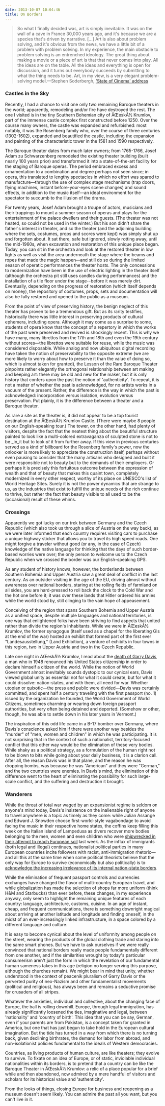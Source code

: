 ```yaml
---
date: 2013-10-07 10:04:46
title: On Borders
---
```


> So what I finally decided was, art is simply inevitable. It was on the wall of a cave in France 30,000 years ago, and it's because we are a species that's driven by narrative. [...] Art is also about problem solving, and it's obvious from the news, we have a little bit of a problem with problem solving. In my experience, the main obstacle to problem solving is an entrenched ideology. The great thing about making a movie or a piece of art is that that never comes into play. All the ideas are on the table. All the ideas and everything is open for discussion, and it turns out everybody succeeds by submitting to what the thing needs to be. Art, in my view, is a very elegant problem-solving model.—Stephen Soderbergh, ['State of Cinema' address](http://www.indiewire.com/article/full-transcript-of-steven-soderberghs-impassioned-state-of-cinema-rant-from-sfiff?page=1#articleHeaderPanel)

### Castles in the Sky
Recently, I had a chance to visit one only two remaining Baroque theaters in the world; apparently, remodeling and/or fire have destroyed the rest. The one I visited is in the tiny Southern Bohemian city of ÄŒeskÃ½ Krumlov, part of the immense castle complex first constructed before 1250. Over the course many owners, the castle was expanded and refurbished: most notably, it was the Rosenberg family who, over the course of three centuries (1302-1602), expanded and beautified the castle, including the expansion and painting of the characteristic tower in the 1581 and 1590 respectively.

<!--more-->
The Baroque theater dates from much later owners; from 1765-1766, Josef Adam zu Schwarzenberg remodeled the existing theater building (built nearly 100 years prior) and transformed it into a state-of-the-art facility for the staging of Baroque operas. The period embraced excess and ornamentation to a combination and degree perhaps not seen since; in opera, this translated to lengthy spectacles in which no effort was spared to manufacture—through the use of complex stage mechanisms (trap doors, flying machines, instant before-your-eyes scene changes) and sound effects, in addition to the music itself—an ideal environment for the spectator to succumb to the illusion of the drama.

For twenty years, Josef Adam brought a troupe of actors, musicians and their trappings to mount a summer season of operas and plays for the entertainment of the palace dwellers and their guests. (The theater was not heated, so could not be used in the winter.) But his son didn't share the father's interest in theater, and so the theater (and the adjoining building where the sets, costumes, props and scores were kept) was simply shut up and forgotten about. It sat there, safe but ignored, slowly rotting away, until the mid-1960s, when excavation and restoration of this unique place began. Today, you can sit in the orchestra and look at the restored theater in low lights as well as visit the area underneath the stage where the beams and ropes that made the magic happen—and still do so during the limited season of operatic performances the theater hosts. The only concessions to modernization have been in the use of electric lighting in the theater itself (although the orchestra pit still uses candles during performances) and the installation of a tile floor under the stage--before it was merely dirt. Eventually, depending on the progress of restoration (which itself depends on money), the repository of costumes, props, sets and documentation will also be fully restored and opened to the public as a museum.

From the point of view of preserving history, the benign neglect of this theater has proven to be a tremendous gift. But as its rarity testifies, historically there was little interest in preserving products of cultural ephemera, including opera. Although it may come as a surprise to some, students of opera know that the concept of a repertory in which the works of the past were preserved and revived is shockingly recent. This is why we have many, many librettos from the 17th and 18th and even the 19th century without scores—the librettos were suitable for reuse, while the music was considered disposable. While analog and now ubiquitous digital recording have taken the notion of preservability to the opposite extreme (we are more likely to worry about how to preserve it than the value of doing so, which is almost taken for granted), the Lesson of the Rare Baroque Theater pinpoints rather elegantly the orthogonal relationship between art making and keeping art: there may be old and new for the maker, but it is only history that confers upon the past the notion of 'authenticity'. To repeat, it is not a matter of whether the past is acknowledged, for no artists works in a vacuum of the present. Rather, the difference is the way in which the past is acknowledged: incorporation versus isolation, evolution versus preservation. Put plainly, it is the difference between a theater and a Baroque theater.

As rare a site as the theater is, it did not appear to be a top tourist destination at the ÄŒeskÃ½ Krumlov Castle. (There were maybe 8 people on our English-speaking tour.) The tower, on the other hand, had plenty of visitors, despite the fact that the neatest thing about the beautiful structure painted to look like a multi-colored extravaganza of sculpted stone is not to be _in_it but to look _at_ it from further away. If this view in previous centuries served as a kind of billboard for the Rosenberg family's power, now the onlooker is more likely to appreciate the construction itself, perhaps without even pausing to consider that the many artisans who designed and built it were responsible not to beauty but to the demands of their employers. Or perhaps it is precisely this fortuitous outcome between the expression of wealth and that of beauty that makes this quaint town, completely modernized in every other respect, worthy of its place on UNESCO's list of World Heritage Sites. Surely it is not the power dynamics that are strange to us, as the industries that exist to fulfill the unique needs of the rich continue to thrive, but rather the fact that beauty visible to all used to be the (occasional) result of these whims.

### Crossings
Apparently we got lucky on our trek between Germany and the Czech Republic (which also took us through a slice of Austria on the way back), as we were later informed that each country requires visiting cars to purchase a unique highway sticker that allows you to travel its high speed roads. One might forgive a traveler without good (or any, in the case of Czech) knowledge of the native language for thinking that the days of such border-based worries were over; the only person to welcome us to the Czech Republic when we crossed the border was our English-speaking GPS.

As any student of history knows, however, the borderlands between Southern Bohemia and Upper Austria saw a great deal of conflict in the last century. As an outsider visiting in the age of the EU, driving almost without awareness over national borders, staring at the rolling fields of farmland on all sides, you are hard-pressed to roll back the clock to the Cold War and the hot one before it; it was over these lands that Hitler ordered his armies while the world stood by, still clinging to the vain hope of appeasement.

Conceiving of the region that spans Southern Bohemia and Upper Austria as a unified space, despite multiple languages and national territories, is one way that enlightened folks have been striving to find aspects that united rather than divide the region's inhabitants. While we were in ÄŒeskÃ½ Krumlov, the former synagogue (itself used as a chapel for the liberating GIs at the end of the war) hosted an exhibit that formed part of the first ever "Landesausstellung," (Land Exhibition), a venture of exhibits in four towns in this region, two in Upper Austria and two in the Czech Republic.

Late one night in ÄŒeskÃ½ Krumlov, I read about the [death of Garry Davis](http://www.nytimes.com/2013/07/29/us/garry-davis-man-of-no-nation-dies-at-91.html?pagewanted=all&amp;_r=0), a man who in 1948 renounced his United States citizenship in order to declare himself a citizen of the world. While the notion of World Government almost inevitably sounds dystopic to our cynical ears, Davis viewed global unity as essential not for what it could create, but for what it could dissolve: nation-states, and with them, all need for war. Whether utopian or quixotic—the press and public were divided—Davis was certainly committed, and spent half a century traveling with the first passport (no. 1) issued by the organization he founded, the World Government of World Citizens, sometimes charming or wearing down foreign passport authorities, but very often being detained and deported. (Somehow or other, though, he was able to settle down in his later years in Vermont.)

The inspiration of this odd life came in a B-17 bomber over Germany, where Davis's conscience asked him if there were another way besides the "murder" of "men, women and children" in which he was participating. It is not surprising that in the context of such a nationalist, territory-focused conflict that this other way would be the elimination of these very bodies. While shaky as a political strategy, as a formulation of the human right not to be blown to bits while going about your daily business, it is a clarion call. After all, the reason Davis was in that plane, and the reason he was dropping bombs, was because he was "American" and they were "German," and the two countries were enemies. In Davis's mind, the elimination of this difference went to the heart of eliminating the possibility for such large-scale conflict, and the suffering and destruction it brought.

### Wanderers
While the threat of total war waged by an expansionist regime is seldom on anyone's mind today, Davis's insistence on the inalienable right of anyone to travel anywhere is a topic as timely as they come: while Julian Assange and Edward J. Snowden choose first-world-style vagabondage to avoid facing the music in their respective home states, the coffins keep filling this week on the Italian island of Lampedusa as divers recover more bodies belonging to the men, women and even children who were [shipwrecked in their attempt to reach European soil](http://www.bbc.co.uk/news/world-europe-24418779) last week. As the influx of immigrants (both legal and illegal) continues, nationalist political parties in many European countries incite followers with racist, anti-immigration rhetoric—and all this at the same time when some political theorists believe that the only way for Europe to survive (economically but also politically) is to [acknowledge the increasing irrelevance of its internal nation-state borders](http://www.nytimes.com/2013/09/03/opinion/the-fix-for-europe-people-power.html?partner=rssnyt&amp;emc=rss&amp;_r=0).

While the elimination of frequent passport controls and currencies exchanges have changed the flavor of multi-country European travel, and while globalization has made the selection of shops far more uniform (think H&M and Starbucks) than ever before, these changes, in my experience anyway, only seem to highlight the remaining unique features of each country: language, architecture, customs, cuisine. In an age of instant, cheap, and frequent communications, there is something downright magical about arriving at another latitude and longitude and finding oneself, in the midst of an ever-increasingly linked infrastructure, in a space colored by a different language and culture.

It is easy to become cynical about the level of uniformity among people on the street, wearing the products of the global clothing trade and staring into the same smart phones. But we have to ask ourselves if we were really convinced that national borders really made people fundamentally different from one another, and if the similarities wrought by today's particular consumerism aren't just the form in which the revelation of our fundamental human sameness takes in this age (religion no longer serving this purpose, although the churches remain). We might bear in mind that unity, whether understood in the context of peacenik pluralism of Garry Davis or the perverted purity of neo-Nazism and other fundamentalist movements (political and religious), has always been and remains a seductive promise for crusaders of all stripes.

Whatever the anxieties, individual and collective, about the changing face of Europe, the ball is rolling downhill. Europe, through legal immigration, has already significantly loosened the ties, imaginative and legal, between 'nationality' and 'country of birth'. This idea that you can be say, German, even if your parents are from Pakistan, is a concept taken for granted in America, but one that has just begun to take hold in the European cultural imagination. But the tide has turned in a way from which there is no turning back, given declining birthrates, the demand for labor from abroad, and non-isolationist policies fundamental to the ideals of Western democracies.

Countries, as living products of human culture, are like theaters; they evolve to survive. To fixate on an idea of Europe, or of static, inviolable individual nationalities within its borders, is to pretend that a country can be like the Baroque Theater in ÄŒeskÃ½ Krumlov: a relic of a place popular for a brief while and then abandoned, now admired by a mere handful of visitors and scholars for its historical value and 'authenticity'.

From the looks of things, closing Europe for business and reopening as a museum doesn't seem likely. You can admire the past all you want, but you can't live in it.
